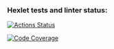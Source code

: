 ### Hexlet tests and linter status:
[![Actions Status](https://github.com/anastasiialukash/java-project-78/actions/workflows/hexlet-check.yml/badge.svg)](https://github.com/anastasiialukash/java-project-78/actions)

[![Code Coverage](https://qlty.sh/badges/7b470b1d-84d6-4072-9937-762b1b256598/test_coverage.svg)](https://qlty.sh/gh/anastasiialukash/projects/java-project-78)